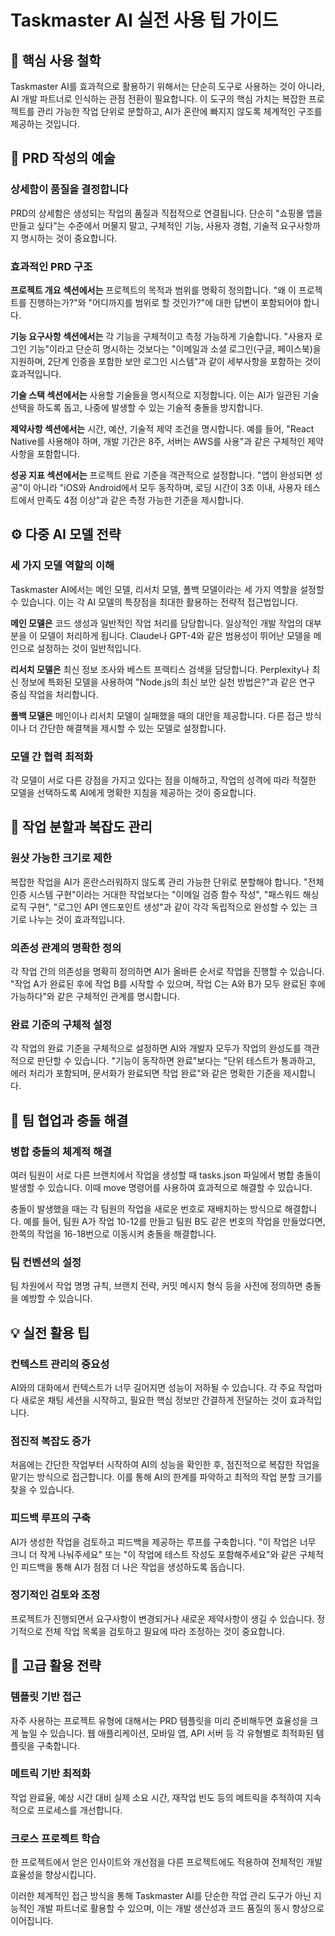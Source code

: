 # Taskmaster AI 실전 사용 팁 가이드

## 🎯 핵심 사용 철학

Taskmaster AI를 효과적으로 활용하기 위해서는 단순히 도구로 사용하는 것이 아니라, AI 개발 파트너로 인식하는 관점 전환이 필요합니다. 이 도구의 핵심 가치는 복잡한 프로젝트를 관리 가능한 작업 단위로 분할하고, AI가 혼란에 빠지지 않도록 체계적인 구조를 제공하는 것입니다.

## 📝 PRD 작성의 예술

### 상세함이 품질을 결정합니다

PRD의 상세함은 생성되는 작업의 품질과 직접적으로 연결됩니다. 단순히 "쇼핑몰 앱을 만들고 싶다"는 수준에서 머물지 말고, 구체적인 기능, 사용자 경험, 기술적 요구사항까지 명시하는 것이 중요합니다.

### 효과적인 PRD 구조

**프로젝트 개요 섹션에서는** 프로젝트의 목적과 범위를 명확히 정의합니다. "왜 이 프로젝트를 진행하는가?"와 "어디까지를 범위로 할 것인가?"에 대한 답변이 포함되어야 합니다.

**기능 요구사항 섹션에서는** 각 기능을 구체적이고 측정 가능하게 기술합니다. "사용자 로그인 기능"이라고 단순히 명시하는 것보다는 "이메일과 소셜 로그인(구글, 페이스북)을 지원하며, 2단계 인증을 포함한 보안 로그인 시스템"과 같이 세부사항을 포함하는 것이 효과적입니다.

**기술 스택 섹션에서는** 사용할 기술들을 명시적으로 지정합니다. 이는 AI가 일관된 기술 선택을 하도록 돕고, 나중에 발생할 수 있는 기술적 충돌을 방지합니다.

**제약사항 섹션에서는** 시간, 예산, 기술적 제약 조건을 명시합니다. 예를 들어, "React Native를 사용해야 하며, 개발 기간은 8주, 서버는 AWS를 사용"과 같은 구체적인 제약사항을 포함합니다.

**성공 지표 섹션에서는** 프로젝트 완료 기준을 객관적으로 설정합니다. "앱이 완성되면 성공"이 아니라 "iOS와 Android에서 모두 동작하며, 로딩 시간이 3초 이내, 사용자 테스트에서 만족도 4점 이상"과 같은 측정 가능한 기준을 제시합니다.

## ⚙️ 다중 AI 모델 전략

### 세 가지 모델 역할의 이해

Taskmaster AI에서는 메인 모델, 리서치 모델, 폴백 모델이라는 세 가지 역할을 설정할 수 있습니다. 이는 각 AI 모델의 특장점을 최대한 활용하는 전략적 접근법입니다.

**메인 모델은** 코드 생성과 일반적인 작업 처리를 담당합니다. 일상적인 개발 작업의 대부분을 이 모델이 처리하게 됩니다. Claude나 GPT-4와 같은 범용성이 뛰어난 모델을 메인으로 설정하는 것이 일반적입니다.

**리서치 모델은** 최신 정보 조사와 베스트 프랙티스 검색을 담당합니다. Perplexity나 최신 정보에 특화된 모델을 사용하여 "Node.js의 최신 보안 실천 방법은?"과 같은 연구 중심 작업을 처리합니다.

**폴백 모델은** 메인이나 리서치 모델이 실패했을 때의 대안을 제공합니다. 다른 접근 방식이나 더 간단한 해결책을 제시할 수 있는 모델로 설정합니다.

### 모델 간 협력 최적화

각 모델이 서로 다른 강점을 가지고 있다는 점을 이해하고, 작업의 성격에 따라 적절한 모델을 선택하도록 AI에게 명확한 지침을 제공하는 것이 중요합니다.

## 🔧 작업 분할과 복잡도 관리

### 원샷 가능한 크기로 제한

복잡한 작업을 AI가 혼란스러워하지 않도록 관리 가능한 단위로 분할해야 합니다. "전체 인증 시스템 구현"이라는 거대한 작업보다는 "이메일 검증 함수 작성", "패스워드 해싱 로직 구현", "로그인 API 엔드포인트 생성"과 같이 각각 독립적으로 완성할 수 있는 크기로 나누는 것이 효과적입니다.

### 의존성 관계의 명확한 정의

각 작업 간의 의존성을 명확히 정의하면 AI가 올바른 순서로 작업을 진행할 수 있습니다. "작업 A가 완료된 후에 작업 B를 시작할 수 있으며, 작업 C는 A와 B가 모두 완료된 후에 가능하다"와 같은 구체적인 관계를 명시합니다.

### 완료 기준의 구체적 설정

각 작업의 완료 기준을 구체적으로 설정하면 AI와 개발자 모두가 작업의 완성도를 객관적으로 판단할 수 있습니다. "기능이 동작하면 완료"보다는 "단위 테스트가 통과하고, 에러 처리가 포함되며, 문서화가 완료되면 작업 완료"와 같은 명확한 기준을 제시합니다.

## 👥 팀 협업과 충돌 해결

### 병합 충돌의 체계적 해결

여러 팀원이 서로 다른 브랜치에서 작업을 생성할 때 tasks.json 파일에서 병합 충돌이 발생할 수 있습니다. 이때 move 명령어를 사용하여 효과적으로 해결할 수 있습니다.

충돌이 발생했을 때는 각 팀원의 작업을 새로운 번호로 재배치하는 방식으로 해결합니다. 예를 들어, 팀원 A가 작업 10-12를 만들고 팀원 B도 같은 번호의 작업을 만들었다면, 한쪽의 작업을 16-18번으로 이동시켜 충돌을 해결합니다.

### 팀 컨벤션의 설정

팀 차원에서 작업 명명 규칙, 브랜치 전략, 커밋 메시지 형식 등을 사전에 정의하면 충돌을 예방할 수 있습니다.

## 💡 실전 활용 팁

### 컨텍스트 관리의 중요성

AI와의 대화에서 컨텍스트가 너무 길어지면 성능이 저하될 수 있습니다. 각 주요 작업마다 새로운 채팅 세션을 시작하고, 필요한 핵심 정보만 간결하게 전달하는 것이 효과적입니다.

### 점진적 복잡도 증가

처음에는 간단한 작업부터 시작하여 AI의 성능을 확인한 후, 점진적으로 복잡한 작업을 맡기는 방식으로 접근합니다. 이를 통해 AI의 한계를 파악하고 최적의 작업 분할 크기를 찾을 수 있습니다.

### 피드백 루프의 구축

AI가 생성한 작업을 검토하고 피드백을 제공하는 루프를 구축합니다. "이 작업은 너무 크니 더 작게 나눠주세요" 또는 "이 작업에 테스트 작성도 포함해주세요"와 같은 구체적인 피드백을 통해 AI가 점점 더 나은 작업을 생성하도록 돕습니다.

### 정기적인 검토와 조정

프로젝트가 진행되면서 요구사항이 변경되거나 새로운 제약사항이 생길 수 있습니다. 정기적으로 전체 작업 목록을 검토하고 필요에 따라 조정하는 것이 중요합니다.

## 🎪 고급 활용 전략

### 템플릿 기반 접근

자주 사용하는 프로젝트 유형에 대해서는 PRD 템플릿을 미리 준비해두면 효율성을 크게 높일 수 있습니다. 웹 애플리케이션, 모바일 앱, API 서버 등 각 유형별로 최적화된 템플릿을 구축합니다.

### 메트릭 기반 최적화

작업 완료율, 예상 시간 대비 실제 소요 시간, 재작업 빈도 등의 메트릭을 추적하여 지속적으로 프로세스를 개선합니다.

### 크로스 프로젝트 학습

한 프로젝트에서 얻은 인사이트와 개선점을 다른 프로젝트에도 적용하여 전체적인 개발 효율성을 향상시킵니다.

이러한 체계적인 접근 방식을 통해 Taskmaster AI를 단순한 작업 관리 도구가 아닌 지능적인 개발 파트너로 활용할 수 있으며, 이는 개발 생산성과 코드 품질의 동시 향상으로 이어집니다.